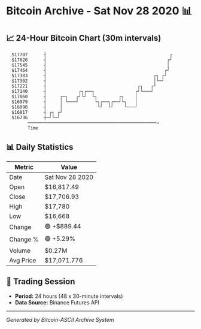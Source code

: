 # Bitcoin Archive - Sat Nov 28 2020 📊

## 📈 24-Hour Bitcoin Chart (30m intervals)

```
  $17707      ┤                                              ┌ 
  $17626      ┤                                             ┌┘ 
  $17545      ┤                                             │  
  $17464      ┤                                            ┌┘  
  $17383      ┤                                        ┌┐ ┌┘   
  $17302      ┤                                        │└─┘    
  $17221      ┤                                  ┌┐   ┌┘       
  $17140      ┤            ┌┐┌──┐               ┌┘└───┘        
  $17060      ┤     ┌─┐   ┌┘└┘  └┐        ┌┐    │              
  $16979      ┤     │ └───┘      └┐┌──┐┌──┘└┐   │              
  $16898      ┤     │             └┘  └┘    └───┘              
  $16817      ┤ ┌┐ ┌┘                                          
  $16736      ┼─┘└─┘                                           
        ────────────────────────────────────────────────→
        Time
```

## 📊 Daily Statistics

| Metric | Value |
|--------|-------|
| Date | Sat Nov 28 2020 |
| Open | $16,817.49 |
| Close | $17,706.93 |
| High | $17,780 |
| Low | $16,668 |
| Change | 🟢 +$889.44 |
| Change % | 🟢 +5.29% |
| Volume | $0.27M |
| Avg Price | $17,071.776 |

## 📅 Trading Session

- **Period:** 24 hours (48 x 30-minute intervals)
- **Data Source:** Binance Futures API

---
*Generated by Bitcoin-ASCII Archive System*

